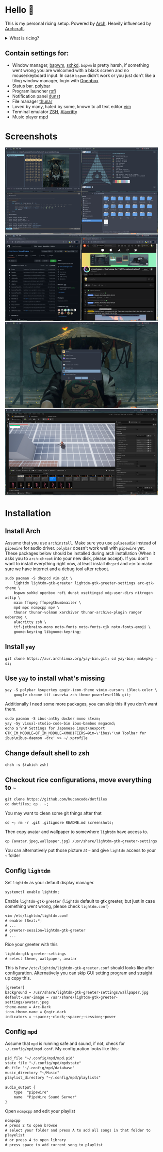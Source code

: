 # Hello 👋
This is my personal ricing setup. Powered by [Arch](https://archlinux.org/). Heavily influenced by [Archcraft](https://archcraft.io/).
<details>
  <summary> What is ricing? </summary>
   
    The term ‘rice’ is used to describe a person’s unix desktop where ‘ricing’ is when someone is custom their desktop such as the icons, panels, or system interface. When it comes to ricing a tiling window manager though, the ricing of a user’s system becomes much more involved. Basic things such as the panel bar and application launcher must be configured by the user.
    The reddit community /r/unixporn is a great place to stay up to date on what people are using for their setups.
    // by [thatnixguy](https://thatnixguy.github.io/)
</details>

## Contain settings for:
- Window manager, [bspwm](https://wiki.archlinux.org/title/bspwm), [sxhkd](https://wiki.archlinux.org/title/sxhkd). `bspwm` is pretty harsh, if something went wrong you are welcomed with a black screen and no mouse/keyboard input. In case `bspwm` didn't work or you just don't like a tiling window manager, login with [Openbox](https://wiki.archlinux.org/title/openbox)
- Status bar. [polybar](https://wiki.archlinux.org/title/polybar)
- Program launcher [rofi](https://wiki.archlinux.org/title/rofi)
- Notification panel [dunst](https://wiki.archlinux.org/title/dunst)
- File manager [thunar](https://wiki.archlinux.org/title/thunar)
- Loved by many, hated by some, known to all text editor [vim](https://wiki.archlinux.org/title/vim)
- Terminal emulator [ZSH](https://wiki.archlinux.org/title/zsh), [Alacritty](https://wiki.archlinux.org/title/alacritty)
- Music player [mpd](https://www.musicpd.org/)
# Screenshots
![](screenshots/1.png)
![](screenshots/2.png)
![](screenshots/3.png)
![](screenshots/4.png)
# Installation
## Install Arch
Assume that you use `archinstall`. Make sure you use `pulseaudio` instead of `pipewire` for audio driver. `polybar` doesn't work well with `pipewire` yet.
These packages below should be installed during arch installation (When it asks you to `arch-chroot` into your new disk, please accept). If you don't want to install everything right now, at least install `dhcpcd` and `vim` to make sure we have internet and a debug tool after reboot.
```
sudo pacman -S dhcpcd vim git \
    lightdm lightdm-gtk-greeter lightdm-gtk-greeter-settings arc-gtk-theme \
    bspwm sxhkd openbox rofi dunst xsettingsd xdg-user-dirs nitrogen xclip \ 
    maim ffmpeg ffmpegthumbnailer \
    mpd mpc ncmpcpp mpv \
    thunar thunar-volman xarchiver thunar-archive-plugin ranger ueberzug \
    alacritty zsh \
    ttf-jetbrains-mono noto-fonts noto-fonts-cjk noto-fonts-emoji \
    gnome-keyring libgnome-keyring;
```
## Install `yay`
```
git clone https://aur.archlinux.org/yay-bin.git; cd yay-bin; makepkg -si;
```
## Use `yay` to install what's missing
```
yay -S polybar ksuperkey qogir-icon-theme vimix-cursors i3lock-color \
    google-chrome ttf-iosevka zsh-theme-powerlevel10k-git;
```
Additionally I need some more packages, you can skip this if you don't want them.
```
sudo pacman -S ibus-anthy docker mono steam;
yay -Sy visual-studio-code-bin ibus-bamboo megacmd;
echo $'\n# Settings for Japanese input\nexport GTK_IM_MODULE=QT_IM_MODULE=XMODIFIERS=@im=\'ibus\'\n# Toolbar for ibus\nibus-daemon -drx' >> ~/.xprofile
```
## Change default shell to zsh
```
chsh -s $(which zsh)
```
## Checkout rice configurations, move everything to `~`
```
git clone https://github.com/hucancode/dotfiles
cd dotfiles; cp . ~;
```
You may want to clean some git things after that
```
cd ~; rm -r .git .gitignore README.md screenshots;
```
Then copy avatar and wallpaper to somewhere `lightdm` have access to.
```
cp {avatar.jpeg,wallpaper.jpg} /usr/share/lightdm-gtk-greeter-settings
```
You can alternatively put those picture at `~` and give `lightdm` access to your `~` folder
## Config `lightdm`
Set `lightdm` as your default display manager.
```
systemctl enable lightdm;
```
Enable `lightdm-gtk-greeter` (`lightdm` default to gtk greeter, but just in case something went wrong, please check `lightdm.conf`)
```
vim /etc/lightdm/lightdm.conf
# enable [Seat:*]
# ...
# greeter-session=lightdm-gtk-greeter
# ...
```
Rice your greeter with this
```
lightdm-gtk-greeter-settings
# select theme, wallpaper, avatar
```
This is how `/etc/lightdm/lightdm-gtk-greeter.conf` should looks like after configuration. Alternatively you can skip GUI setting program and straight up copy this.
```
[greeter]
background = /usr/share/lightdm-gtk-greeter-settings/wallpaper.jpg
default-user-image = /usr/share/lightdm-gtk-greeter-settings/avatar.jpeg
theme-name = Arc-Dark
icon-theme-name = Qogir-dark
indicators = ~spacer;~clock;~spacer;~session;~power
```
## Config `mpd`
Assume that `mpd` is running safe and sound, if not, check for `~/.config/mpd/mpd.conf`. My configuration looks like this:
```
pid_file "~/.config/mpd/mpd.pid"
state_file "~/.config/mpd/mpdstate"
db_file "~/.config/mpd/database"
music_directory "~/Music"
playlist_directory "~/.config/mpd/playlists"

audio_output {
    type  "pipewire"
    name  "PipeWire Sound Server"
}
```
Open `ncmpcpp` and edit your playlist
```
ncmpcpp
# press 2 to open browse
# select your folder and press A to add all songs in that folder to playelist
# or press 4 to open library
# press space to add current song to playlist
```
